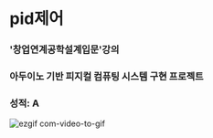 # pid제어
### '창업연계공학설계입문'강의
### 아두이노 기반 피지컬 컴퓨팅 시스템 구현 프로젝트
### 성적: A
![ezgif com-video-to-gif](https://github.com/tae9898/arduino-pid-control/assets/113410967/c19baef8-1b48-40c2-8597-b4d3bc892f5b)
